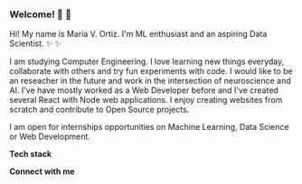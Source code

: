 ### Welcome! 👋 👋 

Hi! My name is María V. Ortiz. I'm ML enthusiast and an aspiring Data Scientist. :sparkles: :sparkles:

I am studying Computer Engineering. I love learning new things everyday, collaborate with others and try fun experiments with code. I would like to be an reseacher in the future and work in the intersection of neuroscience and AI. I've have mostly worked as a Web Developer before and I've created several React with Node web applications. I enjoy creating websites from scratch and contribute to Open Source projects. 

I am open for internships opportunities on Machine Learning, Data Science or Web Development. 


__Tech stack__


__Connect with me__

<!-- Twitter, Linkedin, Dev, Codepen, Medium, correo -->
<!-- Coding, gif-->
